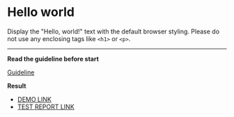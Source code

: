 # Hello world

Display the "Hello, world!" text with the default browser styling. Please do not
use any enclosing tags like `<h1>` or `<p>`.
___

**Read the guideline before start**

[Guideline](https://mate-academy.github.io/layout_task-guideline/)

**Result**

- [DEMO LINK](https://vladgritsenko.github.io/layout_hello-world/) <br>
- [TEST REPORT LINK](https://vladgritsenko.github.io/layout_hello-world/report/html_report/)
